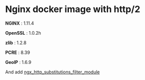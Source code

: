 # Nginx docker image with http/2

**NGINX** : 1.11.4

**OpenSSL** : 1.0.2h

**zlib** : 1.2.8

**PCRE** : 8.39

**GeoIP** : 1.6.9

And add [ngx_http_substitutions_filter_module](https://github.com/yaoweibin/ngx_http_substitutions_filter_module.git )
